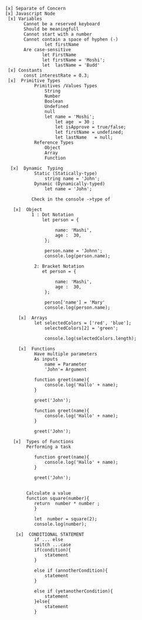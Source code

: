      [x] Separate of Concern
     [x] Javascript Node
      [x] Variables
            Cannot be a reserved keyboard
            Should be meaningfull
            Cannot start with a number
            Cannot contain a space of hyphen (-)
                    let firstName
            Are case-sensitive 
                   let FirstName   
                   let firstName = 'Moshi';
                   let  lastName = 'Budd'
      [x] Constants
            const interestRate = 0.3; 
      [x]  Primitive Types 
                Primitives /Values Types
                    String
                    Number
                    Boolean
                    Undefined
                    null 
                    let name = 'Moshi';  
                        let age  = 30 ;
                        let isApprove = true/false;
                        let firstName = undefined;
                        let lastName   = null;
                Reference Types
                    Object
                    Array
                    Function 

       [x]  Dynamic  Typing
                Static (Statically-type) 
                    string name = 'John';
                Dynamic (Dynamically-typed) 
                    let name = 'John';  

               Check in the console ->type of  

        [x]  Object  
               1 : Dot Notation  
                   let person = {
    
                        name: 'Mashi',
                        age :  30,
                    };

                    person.name = 'Johnn';
                    console.log(person.name);                   

                2: Bracket Notation    
                   et person = {
    
                        name: 'Mashi',
                        age :  30,
                    };

                    person['name'] = 'Mary'
                    console.log(person.name);

          [x]  Arrays   
                let selectedColors = ['red', 'blue'];
                    selectedColors[2] = 'green';

                    console.log(selectedColors.length);  

          [x]  Functions
                Have multiple parameters
                As inputs  
                    name = Parameter
                    'John'= Argument 

                function greet(name){
                    console.log('Hallo' + name);
                }

                greet('John');  

                function greet(name){
                    console.log('Hallo' + name);
                }

                greet('John');  

        [x]  Types of Functions  
             Performing a task  

                function greet(name){
                    console.log('Hallo' + name);
                }

                greet('John'); 


             Calculate a value 
             function square(number){
                return  number * number ;
                }

                let  number = square(2);
                console.log(number);    

         [x]  CONDITIONAL STATEMENT  
                if ... else
                switch ...case  
                if(condition){
                    statement
                }

                else if (annotherCondition){
                    statement
                }

                else if (yetanotherCondition){
                    statement
                }else{
                    statement 
                }    